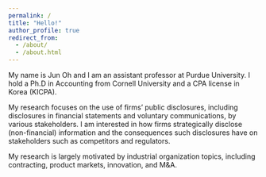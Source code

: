 ```yaml
---
permalink: /
title: "Hello!"
author_profile: true
redirect_from: 
  - /about/
  - /about.html
---
```



My name is Jun Oh and I am an assistant professor at Purdue University. I hold a Ph.D in Accounting from Cornell University and a CPA license in Korea (KICPA).

My research focuses on the use of firms’ public disclosures, including disclosures in financial statements and voluntary communications, by various stakeholders. 
I am interested in how firms strategically disclose (non-financial) information and the consequences such disclosures have on stakeholders such as competitors and regulators. 

My research is largely motivated by industrial organization topics, including contracting, product markets, innovation, and M&A. 











<!DOCTYPE html>
<html>
<head>
  <title>Your Page</title>
  <style>
    #clustrmaps {
      pointer-events: none;
      opacity: 0;
    }
  </style>
</head>
<body>

  <!-- Your other content -->

  <script type="text/javascript" id="clustrmaps" src="//cdn.clustrmaps.com/map_v2.js?cl=ffffff&w=70&t=n&d=RMSvqEXZDNxGKMwY9IRg8QIkEpAIvhA8kEF4EKjMN7M&co=ffffff&ct=ffffff&cmo=ffffff&cmn=ffffff"></script>

</body>
</html>